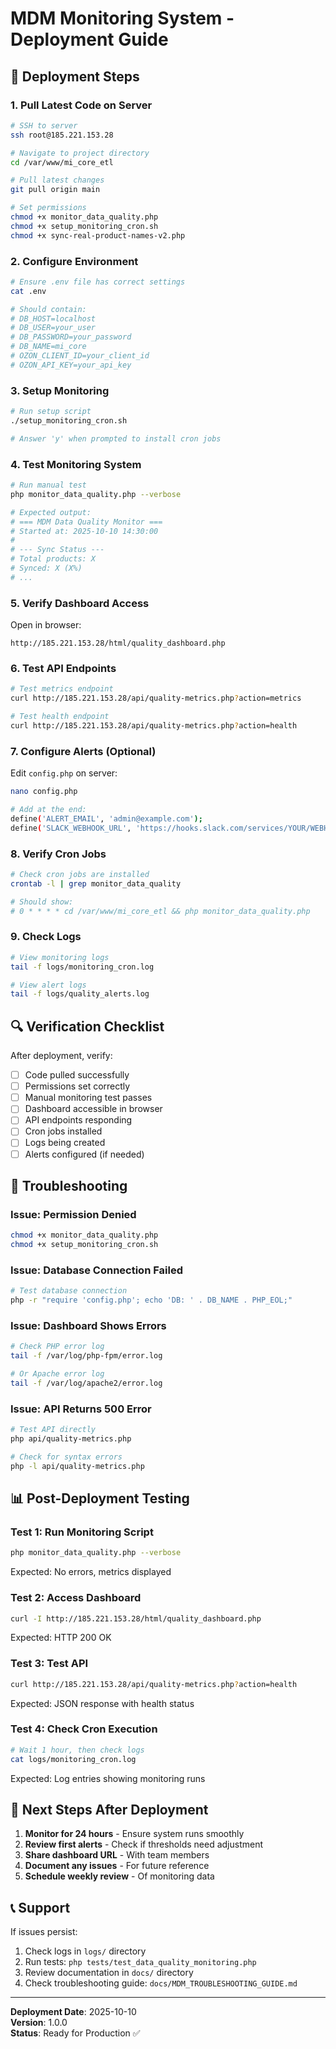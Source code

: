 # MDM Monitoring System - Deployment Guide

## 🚀 Deployment Steps

### 1. Pull Latest Code on Server

```bash
# SSH to server
ssh root@185.221.153.28

# Navigate to project directory
cd /var/www/mi_core_etl

# Pull latest changes
git pull origin main

# Set permissions
chmod +x monitor_data_quality.php
chmod +x setup_monitoring_cron.sh
chmod +x sync-real-product-names-v2.php
```

### 2. Configure Environment

```bash
# Ensure .env file has correct settings
cat .env

# Should contain:
# DB_HOST=localhost
# DB_USER=your_user
# DB_PASSWORD=your_password
# DB_NAME=mi_core
# OZON_CLIENT_ID=your_client_id
# OZON_API_KEY=your_api_key
```

### 3. Setup Monitoring

```bash
# Run setup script
./setup_monitoring_cron.sh

# Answer 'y' when prompted to install cron jobs
```

### 4. Test Monitoring System

```bash
# Run manual test
php monitor_data_quality.php --verbose

# Expected output:
# === MDM Data Quality Monitor ===
# Started at: 2025-10-10 14:30:00
#
# --- Sync Status ---
# Total products: X
# Synced: X (X%)
# ...
```

### 5. Verify Dashboard Access

Open in browser:

```
http://185.221.153.28/html/quality_dashboard.php
```

### 6. Test API Endpoints

```bash
# Test metrics endpoint
curl http://185.221.153.28/api/quality-metrics.php?action=metrics

# Test health endpoint
curl http://185.221.153.28/api/quality-metrics.php?action=health
```

### 7. Configure Alerts (Optional)

Edit `config.php` on server:

```bash
nano config.php

# Add at the end:
define('ALERT_EMAIL', 'admin@example.com');
define('SLACK_WEBHOOK_URL', 'https://hooks.slack.com/services/YOUR/WEBHOOK/URL');
```

### 8. Verify Cron Jobs

```bash
# Check cron jobs are installed
crontab -l | grep monitor_data_quality

# Should show:
# 0 * * * * cd /var/www/mi_core_etl && php monitor_data_quality.php
```

### 9. Check Logs

```bash
# View monitoring logs
tail -f logs/monitoring_cron.log

# View alert logs
tail -f logs/quality_alerts.log
```

## 🔍 Verification Checklist

After deployment, verify:

- [ ] Code pulled successfully
- [ ] Permissions set correctly
- [ ] Manual monitoring test passes
- [ ] Dashboard accessible in browser
- [ ] API endpoints responding
- [ ] Cron jobs installed
- [ ] Logs being created
- [ ] Alerts configured (if needed)

## 🐛 Troubleshooting

### Issue: Permission Denied

```bash
chmod +x monitor_data_quality.php
chmod +x setup_monitoring_cron.sh
```

### Issue: Database Connection Failed

```bash
# Test database connection
php -r "require 'config.php'; echo 'DB: ' . DB_NAME . PHP_EOL;"
```

### Issue: Dashboard Shows Errors

```bash
# Check PHP error log
tail -f /var/log/php-fpm/error.log

# Or Apache error log
tail -f /var/log/apache2/error.log
```

### Issue: API Returns 500 Error

```bash
# Test API directly
php api/quality-metrics.php

# Check for syntax errors
php -l api/quality-metrics.php
```

## 📊 Post-Deployment Testing

### Test 1: Run Monitoring Script

```bash
php monitor_data_quality.php --verbose
```

Expected: No errors, metrics displayed

### Test 2: Access Dashboard

```bash
curl -I http://185.221.153.28/html/quality_dashboard.php
```

Expected: HTTP 200 OK

### Test 3: Test API

```bash
curl http://185.221.153.28/api/quality-metrics.php?action=health
```

Expected: JSON response with health status

### Test 4: Check Cron Execution

```bash
# Wait 1 hour, then check logs
cat logs/monitoring_cron.log
```

Expected: Log entries showing monitoring runs

## 🎯 Next Steps After Deployment

1. **Monitor for 24 hours** - Ensure system runs smoothly
2. **Review first alerts** - Check if thresholds need adjustment
3. **Share dashboard URL** - With team members
4. **Document any issues** - For future reference
5. **Schedule weekly review** - Of monitoring data

## 📞 Support

If issues persist:

1. Check logs in `logs/` directory
2. Run tests: `php tests/test_data_quality_monitoring.php`
3. Review documentation in `docs/` directory
4. Check troubleshooting guide: `docs/MDM_TROUBLESHOOTING_GUIDE.md`

---

**Deployment Date**: 2025-10-10  
**Version**: 1.0.0  
**Status**: Ready for Production ✅
